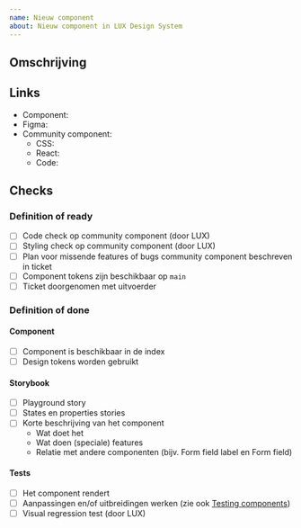 ```yaml
---
name: Nieuw component
about: Nieuw component in LUX Design System
---
```


## Omschrijving

<!--
Beschrijf het component en als er een community component gebruik wordt als basis welke wijzigingen er zijn.
-->

## Links

- Component: <!-- link naar https://www.nldesignsystem.nl/[component] -->
- Figma: <!-- link naar Figma design of design tokens -->
- Community component:
  - CSS: <!-- link naar CSS Storybook van gebruikte component -->
  - React: <!-- link naar React Storybook van gebruikte component -->
  - Code: <!-- link naar Code van gebruikte component -->
  <!-- - Extra links -->

## Checks

### Definition of ready

<!--  Surround an item with double tildes `~~` to indicate that it does not apply to this issue -->

- [ ] Code check op community component (door LUX)
- [ ] Styling check op community component (door LUX)
- [ ] Plan voor missende features of bugs community component beschreven in ticket
- [ ] Component tokens zijn beschikbaar op `main`
- [ ] Ticket doorgenomen met uitvoerder

### Definition of done

<!--  Surround an item with double tildes `~~` to indicate that it does not apply to this issue -->

#### Component

- [ ] Component is beschikbaar in de index
- [ ] Design tokens worden gebruikt

#### Storybook

- [ ] Playground story
- [ ] States en properties stories
- [ ] Korte beschrijving van het component
  - Wat doet het
  - Wat doen (speciale) features
  - Relatie met andere componenten (bijv. Form field label en Form field)

#### Tests

- [ ] Het component rendert
- [ ] Aanpassingen en/of uitbreidingen werken (zie ook [Testing components](https://nl-design-system.github.io/utrecht/storybook/?path=/docs/react_react-testing--docs))
- [ ] Visual regression test (door LUX)
